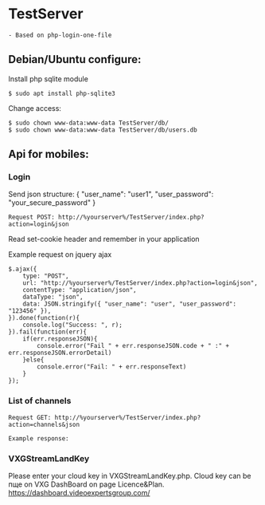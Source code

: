 # TestServer

	- Based on php-login-one-file


## Debian/Ubuntu configure:

Install php sqlite module

	$ sudo apt install php-sqlite3
	
Change access:

	$ sudo chown www-data:www-data TestServer/db/
	$ sudo chown www-data:www-data TestServer/db/users.db


## Api for mobiles:


### Login

Send json structure:  { "user_name": "user1", "user_password": "your_secure_password" }

	Request POST: http://%yourserver%/TestServer/index.php?action=login&json

Read set-cookie header and remember in your application

Example request on jquery ajax

	$.ajax({
		type: "POST",
		url: "http://%yourserver%/TestServer/index.php?action=login&json",
		contentType: "application/json",
		dataType: "json",
		data: JSON.stringify({ "user_name": "user", "user_password": "123456" }),
	}).done(function(r){
		console.log("Success: ", r);
	}).fail(function(err){
		if(err.responseJSON){
			console.error("Fail " + err.responseJSON.code + " :" + err.responseJSON.errorDetail)
		}else{
			console.error("Fail: " + err.responseText)
		}
	});


### List of channels

	Request GET: http://%yourserver%/TestServer/index.php?action=channels&json

	Example response:
	
### VXGStreamLandKey

Please enter your cloud key in VXGStreamLandKey.php. 
Cloud key can be пще on VXG DashBoard on page Licence&Plan. 
https://dashboard.videoexpertsgroup.com/
